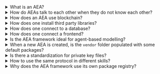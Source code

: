 <details><summary>What is an AEA?</summary>
AEA stands for Autonomous Economic Agent. AEAs act independently of constant user input and autonomously execute actions to achieve their objective. Their goal is to create economic value for you, their owner.
<br><br>
You can read more about an introduction to AEAs in the introduction.
</details>

<details><summary>How do AEAs talk to each other when they do not know each other?</summary>
For Autonomous Economic Agents (AEAs) to be able to talk to other AEAs, firstly they need to find them, then they need to use the same protocol for communication as them and finally they need to deliver messages to each other.
<br><br>
You can read more about Search and Discovery <a href="../oef-ledger/">here</a>, about protocols <a href="../core-components-1/">here</a> and about the Agent Communication Network <a href="../acn/">here</a>.
</details>

<details><summary>How does an AEA use blockchain?</summary>
The AEA framework enables the agents to interact with public blockchains to complete transactions. Currently, the framework supports three different networks natively: the <i>Fetch.ai</i> network, the <i>Ethereum</i> network and the <i>Cosmos</i> network.
<br><br>
You can read more about the integration with the different blockchains <a href="../ledger-integration/">here</a> and gain a high level overview <a href="../oef-ledger/">here</a>.
</details>

<details><summary>How does one install third party libraries?</summary>
The framework supports the use of third-party libraries hosted on <a href="https://pypi.org" target="_blank">PyPI</a>. We can directly reference the external dependencies in an AEA package's configuration file. The CLI <code>install</code> command installs each dependency that the specific AEA needs and is listed in the one of it's packages configuration files.
</details>

<details><summary>How does one connect to a database?</summary>
You have two options to connect to a database: using the built-in storage solution or using a custom ORM (object-relational mapping) library and backend.
<br><br>
The use of the built-in storage is explained <a href="../generic-storage/">here</a>. For a detailed example of how to use an ORM follow the <a href="../orm-integration/">ORM guide</a>.
</details>

<details><summary>How does one connect a frontend?</summary>
There are multiple options, with the most obvious being the usage of a HTTP server connection and creation of a client that communicates with this connection.
<br><br>
You can find a more detailed discussion <a href="../connect-a-frontend/">here</a>.
</details>

<details><summary>Is the AEA framework ideal for agent-based modelling?</summary>
The goal of agent-based modelling is to search for explanatory insight into the collective behaviour of agents obeying simple rules, typically in natural systems rather than in designing agents or solving specific practical or engineering problems.
Although it would be potentially possible, it would likely be inefficient to use the AEA framework for that kind of problem.
<br><br>
You can find more details on the application areas of the AEA framework <a href="../app-areas/">here</a>.
</details>

<details><summary>When a new AEA is created, is the <code>vendor</code> folder populated with some default packages?</summary>
All AEA projects by default hold the <code>fetchai/stub:0.15.0</code> connection, the <code>fetchai/default:0.11.0</code>, <code>fetchai/state_update:0.9.0</code> and <code>fetchai/signing:0.9.0</code> protocol and the <code>fetchai/error:0.11.0</code> skill. These (as all other packages installed from the registry) are placed in the <code>vendor</code> folder.
<br><br>
You can find more details about the file structure <a href="../package-imports/">here</a>
</details>

<details><summary>Is there a standardization for private key files?</summary>
Currently, the private keys are stored in <code>.txt</code> files. This is temporary and will be improved soon.
</details>

<details><summary>How to use the same protocol in different skills?</summary>
The details of envelope/message routing by the AEA framework are discussed in <a href="../message-routing/">this guide</a>.
</details>

<details><summary>Why does the AEA framework use its own package registry?</summary>
AEA packages could be described as personalized plugins for the AEA runtime. They are not like a library - they have no direct use outside the context of the framework - and therefore are not suitable for distribution via <a href="https://pypi.org/" target="_blank">PyPI</a>.
</details>
